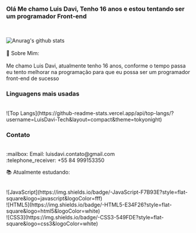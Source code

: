 ### Olá Me chamo Luis Davi, Tenho 16 anos e estou tentando ser um programador Front-end
<br>

![Anurag's github stats](https://github-readme-stats.vercel.app/api?username=LuisDavi-Tech&show_icons=true&theme=tokyonight)
<br>
<br>
:boy: Sobre Mim:<br>
<br>
Me chamo Luis Davi, atualmente tenho 16 anos, conforme o tempo passa<br>
eu tento melhorar na programação para que eu possa ser um programador<br>
front-end de sucesso<br>
### Linguagens mais usadas
<br>
![Top Langs](https://github-readme-stats.vercel.app/api/top-langs/?username=LuisDavi-Tech&layout=compact&theme=tokyonight)
<br>
<h3>Contato</h3>
<br>
:mailbox: Email: luisdavi.contato@gmail.com
<br>
:telephone_receiver: +55 84 999153350
<br>

:books: Atualmente estudando:

<br>
![JavaScript](https://img.shields.io/badge/-JavaScript-F7B93E?style=flat-square&logo=javascript&logoColor=fff)
<br>
![HTML5](https://img.shields.io/badge/-HTML5-E34F26?style=flat-square&logo=html5&logoColor=white)
<br>
![CSS3](https://img.shields.io/badge/-CSS3-549FDE?style=flat-square&logo=css3&logoColor=white)
